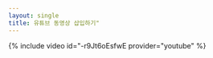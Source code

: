 ```yaml
---
layout: single
title: 유튜브 동영상 삽입하기"
---
```


{% include video id="-r9Jt6oEsfwE provider="youtube" %}

